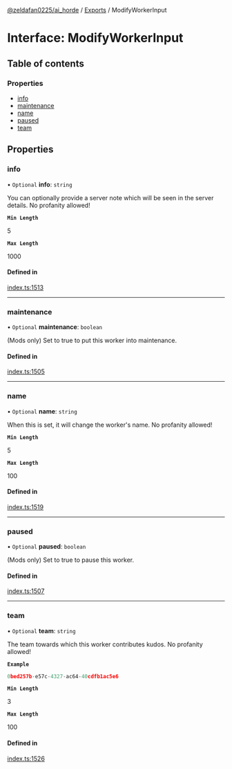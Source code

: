 [@zeldafan0225/ai_horde](../README.md) / [Exports](../modules.md) / ModifyWorkerInput

# Interface: ModifyWorkerInput

## Table of contents

### Properties

- [info](ModifyWorkerInput.md#info)
- [maintenance](ModifyWorkerInput.md#maintenance)
- [name](ModifyWorkerInput.md#name)
- [paused](ModifyWorkerInput.md#paused)
- [team](ModifyWorkerInput.md#team)

## Properties

### info

• `Optional` **info**: `string`

You can optionally provide a server note which will be seen in the server details. No profanity allowed!

**`Min Length`**

5

**`Max Length`**

1000

#### Defined in

[index.ts:1513](https://github.com/ZeldaFan0225/ai_horde/blob/9b3ae88/index.ts#L1513)

___

### maintenance

• `Optional` **maintenance**: `boolean`

(Mods only) Set to true to put this worker into maintenance.

#### Defined in

[index.ts:1505](https://github.com/ZeldaFan0225/ai_horde/blob/9b3ae88/index.ts#L1505)

___

### name

• `Optional` **name**: `string`

When this is set, it will change the worker's name. No profanity allowed!

**`Min Length`**

5

**`Max Length`**

100

#### Defined in

[index.ts:1519](https://github.com/ZeldaFan0225/ai_horde/blob/9b3ae88/index.ts#L1519)

___

### paused

• `Optional` **paused**: `boolean`

(Mods only) Set to true to pause this worker.

#### Defined in

[index.ts:1507](https://github.com/ZeldaFan0225/ai_horde/blob/9b3ae88/index.ts#L1507)

___

### team

• `Optional` **team**: `string`

The team towards which this worker contributes kudos. No profanity allowed!

**`Example`**

```ts
0bed257b-e57c-4327-ac64-40cdfb1ac5e6
```

**`Min Length`**

3

**`Max Length`**

100

#### Defined in

[index.ts:1526](https://github.com/ZeldaFan0225/ai_horde/blob/9b3ae88/index.ts#L1526)
